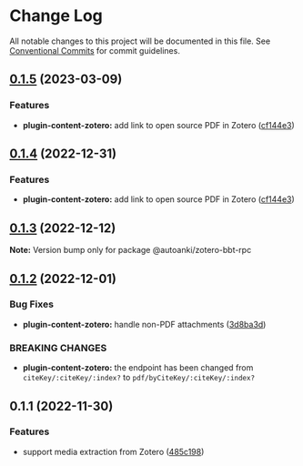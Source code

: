 # Change Log

All notable changes to this project will be documented in this file.
See [Conventional Commits](https://conventionalcommits.org) for commit guidelines.

## [0.1.5](https://github.com/chenlijun99/autoanki/compare/@autoanki/zotero-bbt-rpc@0.1.3...@autoanki/zotero-bbt-rpc@0.1.5) (2023-03-09)

### Features

- **plugin-content-zotero:** add link to open source PDF in Zotero ([cf144e3](https://github.com/chenlijun99/autoanki/commit/cf144e397963e7c1b5d1d62bda177b5fcb55b9d3))

## [0.1.4](https://github.com/chenlijun99/autoanki/compare/@autoanki/zotero-bbt-rpc@0.1.3...@autoanki/zotero-bbt-rpc@0.1.4) (2022-12-31)

### Features

- **plugin-content-zotero:** add link to open source PDF in Zotero ([cf144e3](https://github.com/chenlijun99/autoanki/commit/cf144e397963e7c1b5d1d62bda177b5fcb55b9d3))

## [0.1.3](https://github.com/chenlijun99/autoanki/compare/@autoanki/zotero-bbt-rpc@0.1.2...@autoanki/zotero-bbt-rpc@0.1.3) (2022-12-12)

**Note:** Version bump only for package @autoanki/zotero-bbt-rpc

## [0.1.2](https://github.com/chenlijun99/autoanki/compare/@autoanki/zotero-bbt-rpc@0.1.1...@autoanki/zotero-bbt-rpc@0.1.2) (2022-12-01)

### Bug Fixes

- **plugin-content-zotero:** handle non-PDF attachments ([3d8ba3d](https://github.com/chenlijun99/autoanki/commit/3d8ba3d08c68bd98cdf620855edaf73c0e5c304e))

### BREAKING CHANGES

- **plugin-content-zotero:** the endpoint has been changed from `citeKey/:citeKey/:index?`
  to `pdf/byCiteKey/:citeKey/:index?`

## 0.1.1 (2022-11-30)

### Features

- support media extraction from Zotero ([485c198](https://github.com/chenlijun99/autoanki/commit/485c1987859f09f33e5c7b93dc806f248d96df60))
